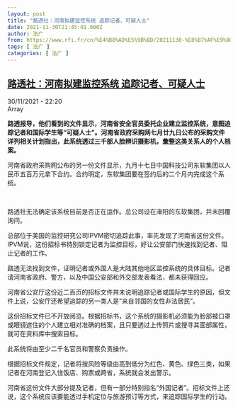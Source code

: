 ```yaml
---
layout: post
title: "路透社：河南拟建监控系统 追踪记者、可疑人士"
date: 2021-11-30T21:45:01.000Z
author: 法广
from: https://www.rfi.fr/cn/%E4%B8%AD%E5%9B%BD/20211130-%E8%B7%AF%E9%80%8F%E7%A4%BE-%E6%B2%B3%E5%8D%97%E6%8B%9F%E5%BB%BA%E7%9B%91%E6%8E%A7%E7%B3%BB%E7%BB%9F-%E8%BF%BD%E8%B8%AA%E8%AE%B0%E8%80%85-%E5%8F%AF%E7%96%91%E4%BA%BA%E5%A3%AB
tags: [ 法广 ]
categories: [ 法广 ]
---
```

<!--1638308701000-->
[路透社：河南拟建监控系统 追踪记者、可疑人士](https://www.rfi.fr/cn/%E4%B8%AD%E5%9B%BD/20211130-%E8%B7%AF%E9%80%8F%E7%A4%BE-%E6%B2%B3%E5%8D%97%E6%8B%9F%E5%BB%BA%E7%9B%91%E6%8E%A7%E7%B3%BB%E7%BB%9F-%E8%BF%BD%E8%B8%AA%E8%AE%B0%E8%80%85-%E5%8F%AF%E7%96%91%E4%BA%BA%E5%A3%AB)
------

<div>
<div>30/11/2021 - 22:20</div>Array<p><strong>                    路透报导，他们看到的文件显示，河南省安全官员委托企业建立监控系统，意图追踪记者和国际学生等“可疑人士”。河南省政府采购网七月廿九日公布的采购文件详列相关计划指出，此系统透过三千部人脸辨识摄影机，彙整这类关系人的个人档案。                </strong></p><div >                    <p>河南省政府采购网公布的另一份文件显示，九月十七日中国科技公司东软集团以人民币五百万元拿下合约。合约明定，东软集团要在签约后的二个月内完成这个系统。</p><p> </p><p>路透社无法确定该系统目前是否正在运作。总公司设在渖阳的东软集团，并未回覆询问。</p><p>总部位于美国的监控研究公司IPVM密切追踪此事，率先发现了河南省这份文件。IPVM说，这份招标书特别锁定记者为监控目标，好让公安部门快速找到记者、阻止记者的工作。</p><p>路透无法找到文件，证明记者或外国人是大陆其他地区监控系统的具体目标。记者请河南省政府、警方，以及中国公安部和外交部发表看法，都未获得回应。</p><p>河南省公安厅这份近二百页的招标文件并未说明追踪记者或国际学生的原因，但文件上说，公安厅还希望追踪的另一类人是“来自邻国的女性非法居民”。</p><p>这份招标文件已不开放阅览。根据招标书，这个系统的摄影机必须能为脸部被口罩或眼镜遮住的个人建立相对准确的档案，且只要透过上传照片或搜寻其面部属性，就可在资料库中搜索目标。</p><p>此系统将由至少二千名官员和警察负责操作。</p><p>根据招标文件规定，记者将按风险等级由高到低分为红色、黄色、绿色三类，如果记者在河南登记入住饭店、购票或跨省，系统就会发出警示。</p><p>河南省这份文件大部分提及记者，但有一部分特别指名“外国记者”。招标文件上还说，这个系统应该要能透过手机定位与旅游预订等方式，来追踪国际学生的行动。</p>                                            <div data-selfpromo-newsletter>    </div>    <div data-selfpromo-app>    </div>                </div>
</div>
